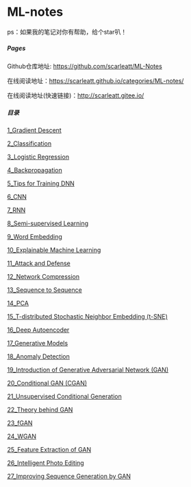 # ML-notes

ps：如果我的笔记对你有帮助，给个star叭！


##### Pages
Github仓库地址: https://github.com/scarleatt/ML-Notes

在线阅读地址：https://scarleatt.github.io/categories/ML-notes/

在线阅读地址(快速链接)：http://scarleatt.gitee.io/

##### 目录

[1_Gradient Descent]( https://scarleatt.github.io/2020/06/04/%E6%A2%AF%E5%BA%A6%E4%B8%8B%E9%99%8D/)

[2_Classification]( https://scarleatt.github.io/2020/06/05/Classification/)

[3_Logistic Regression]( https://scarleatt.github.io/2020/06/06/Logistic-Regression/)

[4_Backpropagation](https://scarleatt.github.io/2020/06/06/Backpropagation/)

[5_Tips for Training DNN](https://scarleatt.github.io/2020/06/07/DNN-tip/)

[6_CNN](https://scarleatt.github.io/2020/06/08/CNN/)

[7_RNN](https://scarleatt.github.io/2020/06/10/RNN/)

[8_Semi-supervised Learning](https://scarleatt.github.io/2020/06/10/semi-supervised/)

[9_Word Embedding](https://scarleatt.github.io/2020/06/11/Word-Embedding/)

[10_Explainable Machine Learning](https://scarleatt.github.io/2020/06/12/Explainable-AI/)

[11_Attack and Defense](https://scarleatt.github.io/2020/06/26/Attack/)

[12_Network Compression](https://scarleatt.github.io/2020/06/27/network-conpression/)

[13_Sequence to Sequence](https://scarleatt.github.io/2020/06/28/seq2seq/)

[14_PCA](https://scarleatt.github.io/2020/06/28/dimension-reduction/)

[15_T-distributed Stochastic Neighbor Embedding (t-SNE)](https://scarleatt.github.io/2020/06/28/t-SNE/)

[16_Deep Autoencoder](https://scarleatt.github.io/2020/06/29/Deep-autoencoder/)

[17_Generative Models](https://scarleatt.github.io/2020/06/29/generative-models/)

[18_Anomaly Detection](https://scarleatt.github.io/2020/07/03/Anomaly-detection/)

[19_Introduction of Generative Adversarial Network (GAN)](https://scarleatt.github.io/2020/07/04/GAN-intro/)

[20_Conditional GAN (CGAN)](https://scarleatt.github.io/2020/07/05/CGAN/)

[21_Unsupervised Conditional Generation](https://scarleatt.github.io/2020/07/06/CycleGAN/)

[22_Theory behind GAN](https://scarleatt.gitee.io/ML-notes/ML-notes-html/22_theory_behind_GAN.html)

[23_fGAN](https://scarleatt.github.io/2020/07/10/fGAN/)

[24_WGAN](https://scarleatt.github.io/2020/07/14/WGAN/)

[25_Feature Extraction of GAN](https://scarleatt.github.io/2020/07/14/GAN-feature-extraction/)

[26_Intelligent Photo Editing](https://scarleatt.github.io/2020/07/15/GAN-Intelligent-Photo-Editing/)

[27_Improving Sequence Generation by GAN](https://scarleatt.github.io/2020/07/16/GANSeqNew/)

